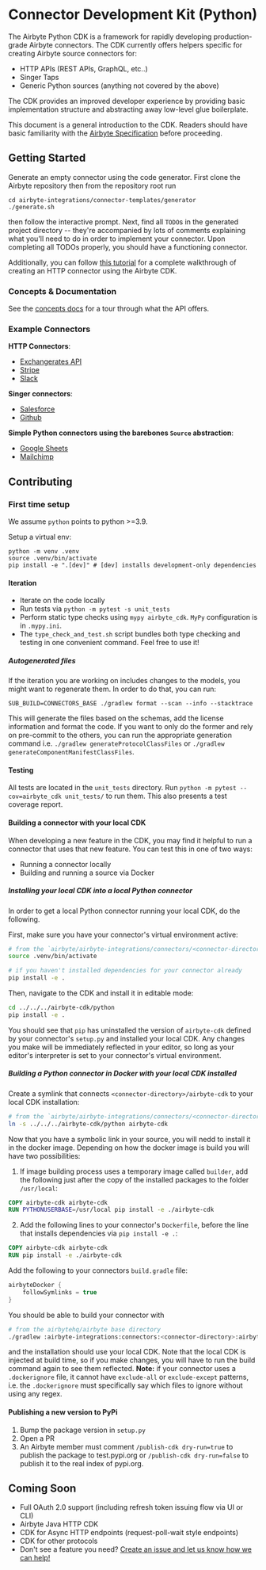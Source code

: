 # Connector Development Kit \(Python\)

The Airbyte Python CDK is a framework for rapidly developing production-grade Airbyte connectors. The CDK currently offers helpers specific for creating Airbyte source connectors for:

* HTTP APIs \(REST APIs, GraphQL, etc..\)
* Singer Taps
* Generic Python sources \(anything not covered by the above\)

The CDK provides an improved developer experience by providing basic implementation structure and abstracting away low-level glue boilerplate.

This document is a general introduction to the CDK. Readers should have basic familiarity with the [Airbyte Specification](https://docs.airbyte.com/understanding-airbyte/airbyte-protocol/) before proceeding.

## Getting Started

Generate an empty connector using the code generator. First clone the Airbyte repository then from the repository root run

```text
cd airbyte-integrations/connector-templates/generator
./generate.sh
```

then follow the interactive prompt. Next, find all `TODO`s in the generated project directory -- they're accompanied by lots of comments explaining what you'll need to do in order to implement your connector. Upon completing all TODOs properly, you should have a functioning connector.

Additionally, you can follow [this tutorial](https://docs.airbyte.io/connector-development/tutorials/cdk-tutorial-python-http) for a complete walkthrough of creating an HTTP connector using the Airbyte CDK.

### Concepts & Documentation

See the [concepts docs](docs/concepts/) for a tour through what the API offers.

### Example Connectors

**HTTP Connectors**:

* [Exchangerates API](https://github.com/airbytehq/airbyte/blob/master/airbyte-integrations/connectors/source-exchange-rates/source_exchange_rates/source.py)
* [Stripe](https://github.com/airbytehq/airbyte/blob/master/airbyte-integrations/connectors/source-stripe/source_stripe/source.py)
* [Slack](https://github.com/airbytehq/airbyte/blob/master/airbyte-integrations/connectors/source-slack/source_slack/source.py)

**Singer connectors**:

* [Salesforce](https://github.com/airbytehq/airbyte/blob/master/airbyte-integrations/connectors/source-salesforce-singer/source_salesforce_singer/source.py)
* [Github](https://github.com/airbytehq/airbyte/blob/master/airbyte-integrations/connectors/source-github-singer/source_github_singer/source.py)

**Simple Python connectors using the barebones `Source` abstraction**:

* [Google Sheets](https://github.com/airbytehq/airbyte/blob/master/airbyte-integrations/connectors/source-google-sheets/google_sheets_source/google_sheets_source.py)
* [Mailchimp](https://github.com/airbytehq/airbyte/blob/master/airbyte-integrations/connectors/source-mailchimp/source_mailchimp/source.py)

## Contributing

### First time setup

We assume `python` points to python &gt;=3.9.

Setup a virtual env:

```text
python -m venv .venv
source .venv/bin/activate
pip install -e ".[dev]" # [dev] installs development-only dependencies
```

#### Iteration

* Iterate on the code locally
* Run tests via `python -m pytest -s unit_tests`
* Perform static type checks using `mypy airbyte_cdk`. `MyPy` configuration is in `.mypy.ini`.
* The `type_check_and_test.sh` script bundles both type checking and testing in one convenient command. Feel free to use it!

##### Autogenerated files
If the iteration you are working on includes changes to the models, you might want to regenerate them. In order to do that, you can run:
```commandline
SUB_BUILD=CONNECTORS_BASE ./gradlew format --scan --info --stacktrace
```
This will generate the files based on the schemas, add the license information and format the code. If you want to only do the former and rely on pre-commit to the others, you can run the appropriate generation command i.e. `./gradlew generateProtocolClassFiles` or `./gradlew generateComponentManifestClassFiles`.

#### Testing

All tests are located in the `unit_tests` directory. Run `python -m pytest --cov=airbyte_cdk unit_tests/` to run them. This also presents a test coverage report.

#### Building a connector with your local CDK

When developing a new feature in the CDK, you may find it helpful to run a connector that uses that new feature. You can test this in one of two ways:
* Running a connector locally
* Building and running a source via Docker

##### Installing your local CDK into a local Python connector

In order to get a local Python connector running your local CDK, do the following.

First, make sure you have your connector's virtual environment active:
```bash
# from the `airbyte/airbyte-integrations/connectors/<connector-directory>` directory
source .venv/bin/activate

# if you haven't installed dependencies for your connector already
pip install -e .
```

Then, navigate to the CDK and install it in editable mode:
```bash
cd ../../../airbyte-cdk/python
pip install -e .
```

You should see that `pip` has uninstalled the version of `airbyte-cdk` defined by your connector's `setup.py` and installed your local CDK. Any changes you make will be immediately reflected in your editor, so long as your editor's interpreter is set to your connector's virtual environment.

##### Building a Python connector in Docker with your local CDK installed

Create a symlink that connects `<connector-directory>/airbyte-cdk` to your local CDK installation:
```bash
# from the `airbyte/airbyte-integrations/connectors/<connector-directory>` directory
ln -s ../../../airbyte-cdk/python airbyte-cdk
```

Now that you have a symbolic link in your source, you will nedd to install it in the docker image. Depending on how the docker image is build you will have two possibilities:
1. If image building process uses a temporary image called `builder`, add the following just after the copy of the installed packages to the folder `/usr/local`: 
```Dockerfile
COPY airbyte-cdk airbyte-cdk
RUN PYTHONUSERBASE=/usr/local pip install -e ./airbyte-cdk
```
2. Add the following lines to your connector's `Dockerfile`, before the line that installs dependencies via `pip install -e .`:
```Dockerfile
COPY airbyte-cdk airbyte-cdk
RUN pip install -e ./airbyte-cdk
```

Add the following to your connectors `build.gradle` file:
```java
airbyteDocker {
    followSymlinks = true
}
```

You should be able to build your connector with
```bash
# from the airbytehq/airbyte base directory
./gradlew :airbyte-integrations:connectors:<connector-directory>:airbyteDocker
```
and the installation should use your local CDK. Note that the local CDK is injected at build time, so if you make changes, you will have to run the build command again to see them reflected.
**Note:** if your connector uses a `.dockerignore` file, it cannot have `exclude-all` or `exclude-except` patterns, i.e. the `.dockerignore` must specifically say which files to ignore without using any regex. 
#### Publishing a new version to PyPi

1. Bump the package version in `setup.py`
2. Open a PR
3. An Airbyte member must comment `/publish-cdk dry-run=true` to publish the package to test.pypi.org or `/publish-cdk dry-run=false` to publish it to the real index of pypi.org.

## Coming Soon

* Full OAuth 2.0 support \(including refresh token issuing flow via UI or CLI\) 
* Airbyte Java HTTP CDK
* CDK for Async HTTP endpoints \(request-poll-wait style endpoints\)
* CDK for other protocols
* Don't see a feature you need? [Create an issue and let us know how we can help!](https://github.com/airbytehq/airbyte/issues/new?assignees=&labels=type%2Fenhancement&template=feature-request.md&title=)
